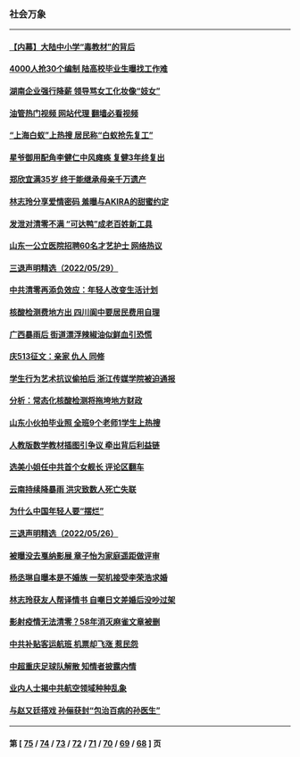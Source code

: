 ### 社会万象
---
#### [【内幕】大陆中小学“毒教材”的背后](../../pages/ncid282/n13749434.md?06010045) 
#### [4000人抢30个编制 陆高校毕业生曝找工作难](../../pages/ncid282/n13749224.md?06010045) 
#### [湖南企业强行降薪 领导骂女工化妆像“妓女”](../../pages/ncid282/n13749066.md?06010045) 
#### [油管热门视频 网站代理 翻墙必看视频](http://209.222.30.114:81/youtube.html?06010045)
#### [“上海白蚁”上热搜 居民称“白蚁抢先复工”](../../pages/ncid282/n13740216.md?06010045) 
#### [星爷御用配角李健仁中风瘫痪 复健3年终复出](../../pages/ncid282/n13748938.md?06010045) 
#### [郑欣宜满35岁 终于能继承母亲千万遗产](../../pages/ncid282/n13748858.md?06010045) 
#### [林志玲分享爱情密码 羞曝与AKIRA的甜蜜约定](../../pages/ncid282/n13748903.md?06010045) 
#### [发泄对清零不满 “可达鸭”成老百姓新工具](../../pages/ncid282/n13748816.md?06010045) 
#### [山东一公立医院招聘60名才艺护士 网络热议](../../pages/ncid282/n13748430.md?06010045) 
#### [三退声明精选（2022/05/29）](../../pages/ncid282/n13748315.md?06010045) 
#### [中共清零再添负效应：年轻人改变生活计划](../../pages/ncid282/n13748102.md?06010045) 
#### [核酸检测费地方出 四川阆中要居民费用自理](../../pages/ncid282/n13747265.md?06010045) 
#### [广西暴雨后 街道漂浮辣椒油似鲜血引恐慌](../../pages/ncid282/n13747767.md?06010045) 
#### [庆513征文：亲家 仇人 同修](../../pages/ncid282/n13747547.md?06010045) 
#### [学生行为艺术抗议偷拍后 浙江传媒学院被迫通报](../../pages/ncid282/n13747378.md?06010045) 
#### [分析：常态化核酸检测将拖垮地方财政](../../pages/ncid282/n13747225.md?06010045) 
#### [山东小伙拍毕业照 全班9个老师1学生上热搜](../../pages/ncid282/n13747276.md?06010045) 
#### [人教版数学教材插图引争议 牵出背后利益链](../../pages/ncid282/n13746987.md?06010045) 
#### [选美小姐任中共首个女舰长 评论区翻车](../../pages/ncid282/n13746847.md?06010045) 
#### [云南持续降暴雨 洪灾致数人死亡失联](../../pages/ncid282/n13746734.md?06010045) 
#### [为什么中国年轻人要“摆烂”](../../pages/ncid282/n13746219.md?06010045) 
#### [三退声明精选（2022/05/26）](../../pages/ncid282/n13746358.md?06010045) 
#### [被曝没去戛纳影展 章子怡为家庭遥距做评审](../../pages/ncid282/n13746195.md?06010045) 
#### [杨丞琳自曝本是不婚族 一契机接受李荣浩求婚](../../pages/ncid282/n13746140.md?06010045) 
#### [林志玲获友人帮译情书 自嘲日文差婚后没吵过架](../../pages/ncid282/n13746161.md?06010045) 
#### [影射疫情无法清零？58年消灭麻雀文章被删](../../pages/ncid282/n13746011.md?06010045) 
#### [中共补贴客运航班 机票却飞涨 惹民怨](../../pages/ncid282/n13745645.md?06010045) 
#### [中超重庆足球队解散 知情者披露内情](../../pages/ncid282/n13745612.md?06010045) 
#### [业内人士揭中共航空领域种种乱象](../../pages/ncid282/n13745602.md?06010045) 
#### [与赵又廷搭戏 孙俪获封“包治百病的孙医生”](../../pages/ncid282/n13745325.md?06010045) 

---
#### 第 [ [75](./75.md?06010045) / [74](./74.md?06010045) / [73](./73.md?06010045) / [72](./72.md?06010045) / [71](./71.md?06010045) / [70](./70.md?06010045) / [69](./69.md?06010045) / [68](./68.md?06010045) ] 页
